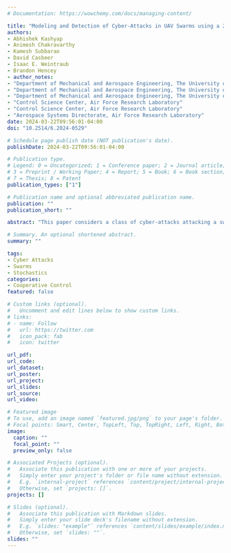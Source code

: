```yaml
---
# Documentation: https://wowchemy.com/docs/managing-content/

title: "Modeling and Detection of Cyber-Attacks in UAV Swarms using a 2D-LWR Model and Gaussian Processes"
authors:
- Abhishek Kashyap
- Animesh Chakravarthy
- Kamesh Subbarao
- David Casbeer
- Isaac E. Weintraub
- Brandon Hencey
- author_notes:
- "Department of Mechanical and Aerospace Engineering, The University of Texas at Arlington"
- "Department of Mechanical and Aerospace Engineering, The University of Texas at Arlington"
- "Department of Mechanical and Aerospace Engineering, The University of Texas at Arlington"
- "Control Science Center, Air Force Research Laboratory"
- "Control Science Center, Air Force Research Laboratory"
- "Aerospace Systems Directorate, Air Force Research Laboratory"
date: 2024-03-22T09:56:01-04:00
doi: "10.2514/6.2024-0529"

# Schedule page publish date (NOT publication's date).
publishDate: 2024-03-22T09:56:01-04:00

# Publication type.
# Legend: 0 = Uncategorized; 1 = Conference paper; 2 = Journal article;
# 3 = Preprint / Working Paper; 4 = Report; 5 = Book; 6 = Book section;
# 7 = Thesis; 8 = Patent
publication_types: ["1"]

# Publication name and optional abbreviated publication name.
publication: ""
publication_short: ""

abstract: "This paper considers a class of cyber-attacks attacking a swarm of Unmanned Aerial Vehicles (UAVs). Our focus is on scenarios wherein an attacker may hack into a subset of vehicles in the swarm and create subtle changes in their parameters. These hacked vehicles (referred to as malicious vehicles) are subsequently able to modify the behavior of the overall swarm. The swarm comprising the mix of malicious and normal vehicles is modeled using a system of coupled Partial Differential Equations (PDEs) in a two-dimensional LWR model. We develop a methodology that combines Gaussian Processes (GP) with this two-species 2D PDE model, and use this method for detecting the presence of such malicious vehicles in the swarm. A Bayesian Optimization scheme is employed to determine the optimal choice of basis and kernel functions that constitute the GP. Simulation results demonstrate that this detection architecture performs successful detection of the malicious vehicles, and also their mode of attack on the traffic."

# Summary. An optional shortened abstract.
summary: ""

tags:
- Cyber Attacks
- Swarms
- Stochastics
categories:
- Cooperative Control
featured: false

# Custom links (optional).
#   Uncomment and edit lines below to show custom links.
# links:
# - name: Follow
#   url: https://twitter.com
#   icon_pack: fab
#   icon: twitter

url_pdf:
url_code:
url_dataset:
url_poster:
url_project:
url_slides:
url_source:
url_video:

# Featured image
# To use, add an image named `featured.jpg/png` to your page's folder. 
# Focal points: Smart, Center, TopLeft, Top, TopRight, Left, Right, BottomLeft, Bottom, BottomRight.
image:
  caption: ""
  focal_point: ""
  preview_only: false

# Associated Projects (optional).
#   Associate this publication with one or more of your projects.
#   Simply enter your project's folder or file name without extension.
#   E.g. `internal-project` references `content/project/internal-project/index.md`.
#   Otherwise, set `projects: []`.
projects: []

# Slides (optional).
#   Associate this publication with Markdown slides.
#   Simply enter your slide deck's filename without extension.
#   E.g. `slides: "example"` references `content/slides/example/index.md`.
#   Otherwise, set `slides: ""`.
slides: ""
---
```

